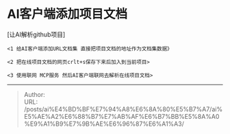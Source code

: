 # AI客户端添加项目文档


[让AI解析github项目]

	<1 给AI客户端添加URL文档集 直接把项目文档的地址作为文档集数据》

	<2 把在线项目文档的网页crlt+s保存下来后加入到当前项目>

	<3 使用联网 MCP服务 然后AI客户端联网去解析在线项目文档>

	

---

> Author:   
> URL: /posts/ai%E4%BD%BF%E7%94%A8%E6%8A%80%E5%B7%A7/ai%E5%AE%A2%E6%88%B7%E7%AB%AF%E6%B7%BB%E5%8A%A0%E9%A1%B9%E7%9B%AE%E6%96%87%E6%A1%A3/  

